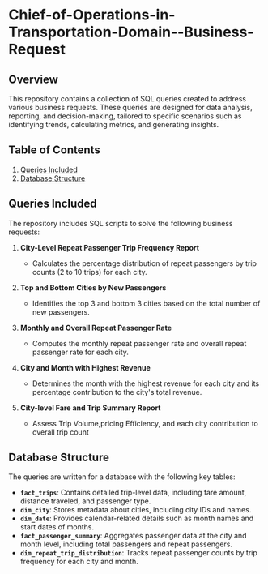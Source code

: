 # Chief-of-Operations-in-Transportation-Domain--Business-Request

## Overview
This repository contains a collection of SQL queries created to address various business requests. These queries are designed for data analysis, reporting, and decision-making, tailored to specific scenarios such as identifying trends, calculating metrics, and generating insights.

## Table of Contents
1. [Queries Included](#queries-included)
2. [Database Structure](#database-structure)

## Queries Included
The repository includes SQL scripts to solve the following business requests:

1. **City-Level Repeat Passenger Trip Frequency Report**
   - Calculates the percentage distribution of repeat passengers by trip counts (2 to 10 trips) for each city.

2. **Top and Bottom Cities by New Passengers**
   - Identifies the top 3 and bottom 3 cities based on the total number of new passengers.

3. **Monthly and Overall Repeat Passenger Rate**
   - Computes the monthly repeat passenger rate and overall repeat passenger rate for each city.

4. **City and Month with Highest Revenue**
   - Determines the month with the highest revenue for each city and its percentage contribution to the city's total revenue.

5. **City-level Fare and Trip Summary Report**
   - Assess Trip Volume,pricing Efficiency, and each city contribution to overall trip count

## Database Structure
The queries are written for a database with the following key tables:

- **`fact_trips`**: Contains detailed trip-level data, including fare amount, distance traveled, and passenger type.
- **`dim_city`**: Stores metadata about cities, including city IDs and names.
- **`dim_date`**: Provides calendar-related details such as month names and start dates of months.
- **`fact_passenger_summary`**: Aggregates passenger data at the city and month level, including total passengers and repeat passengers.
- **`dim_repeat_trip_distribution`**: Tracks repeat passenger counts by trip frequency for each city and month.
